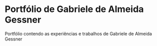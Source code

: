 # Portfólio de Gabriele de Almeida Gessner

Portfólio contendo as experiências e trabalhos de Gabriele de Almeida Gessner
